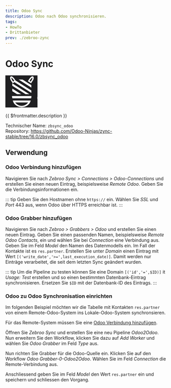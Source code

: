 ```yaml
---
title: Odoo Sync
description: Odoo nach Odoo synchronisieren.
tags:
- HowTo
- Drittanbieter
prev: ./zebroo-zync
---
```

# Odoo Sync
![](attachments/icon_odoo_zbsync.jpg)

{{ $frontmatter.description }}

Technischer Name: `zbsync_odoo`\
Repository: <https://github.com/Odoo-Ninjas/zync-stable/tree/16.0/zbsync_odoo>

## Verwendung

### Odoo Verbindung hinzufügen

Navigieren Sie nach *Zebroo Sync > Connections > Odoo-Connections* und erstellen Sie einen neuen Eintrag, beispielsweise *Remote Odoo*. Geben Sie die Verbindungsinformationen ein.

::: tip
Geben Sie den Hostnamen ohne `https://` ein. Wählen Sie *SSL* und *Port* 443 aus, wenn Odoo über HTTPS erreichbar ist.
:::

### Odoo Grabber hinzufügen

Navigieren Sie nach *Zebroo > Grabbers > Odoo* und erstellen Sie einen neuen Eintrag. Geben Sie einen passenden Namen, beispielsweise *Remote Odoo Contacts*, ein und wählen Sie bei *Connection* eine Verbindung aus. Geben Sie im Feld *Model* den Namen des Datenmodells ein. Im Fall der Kontakte ist es `res.partner`. Erstellen Sie unter *Domain* einen Eintrag mit Wert `[('write_date','>=',last_execution_date)]`. Damit werden nur Einträge verarbeitet, die seit dem letzten Sync geändert wurden.

::: tip
Um die Pipeline zu testen können Sie eine Domain `[('id','=',$ID)]` it *Usage: Test* erstellen und so einen bestimmten Datenbank-Eintrag synchronisieren. Ersetzen Sie `$ID` mit der Datenbank-ID des Eintrags. 
:::

### Odoo zu Odoo Synchronisation einrichten

Im folgenden Beispiel möchten wir die Tabelle mit Kontakten `res.partner` von einem Remote-Odoo-System ins Lokale-Odoo-System synchronsieren.

Für das Remote-System müssen Sie eine [Odoo Verbindung hinzufügen](#Odoo%20Verbindung%20hinzufügen). 

Öffnen Sie *Zebroo Sync* und erstellen Sie eine neu Pipeline *Odoo2Odoo*. Nun erweitern Sie den Workflow, klicken Sie dazu auf *Add Worker* und wählen Sie *Odoo Grabber* im Feld *Type* aus. 

Nun richten Sie Grabber für die Odoo-Quelle ein. Klicken Sie auf den Workflow *Odoo Grabber-0-Odoo2Odoo*. Wählen Sie im Feld *Connection* die Remote-Verbindung aus.

Anschliessend geben Sie im Feld *Model* den Wert `res.partner` ein und speichern und schliessen den Vorgang.